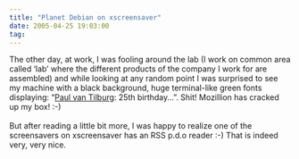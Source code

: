 ```yaml
---
title: "Planet Debian on xscreensaver"
date: 2005-04-25 19:03:00
tag: 
---
```

The other day, at work, I was fooling around the lab (I work on common
area called &#8216;lab&#8217; where the different products of the company I work
for are assembled) and while looking at any random point I was
surprised to see my machine with a black background, huge terminal-like
green fonts displaying: &#8220;<a href="http://paul.luon.net" target="_self">Paul van Tilburg</a>: 25th birthday&#8230;&#8221;. Shit! Mozillion has cracked up my box! :-)<br/><br/>
But after reading a little
bit more, I was happy to realize one of the screensavers on
xscreensaver has an RSS p.d.o reader :-) That is indeed very, very nice.<br/><br/><br/>
